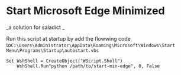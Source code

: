 # Start Microsoft Edge Minimized

_a solution for saladict _

Run this script at startup by add the flowwing code to`C:\Users\Administrator\AppData\Roaming\Microsoft\Windows\Start Menu\Programs\Startup\autostart.vbs`

```vbs
Set WshShell = CreateObject("WScript.Shell")
    WshShell.Run"python /path/to/start-min-edge", 0, False
```
